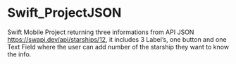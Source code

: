 # Swift_ProjectJSON
Swift Mobile Project returning three informations from API JSON https://swapi.dev/api/starships/12, it includes 3 Label’s, one button and one Text Field where the user can add number of the starship they want to know the info.
